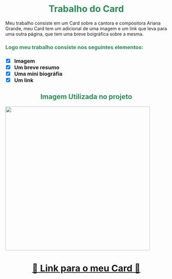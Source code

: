 <h1 style="text-align: center; color: #2E8B57;">Trabalho do Card</h1>
Meu trabalho consiste em um Card sobre a cantora e compositora Ariana Grande, meu Card tem um adicional de uma imagem e um link que leva para uma outra página, que tem uma breve boigráfica sobre a mesma.

<h3 style="color: #2E8B57;" >Logo meu trabalho consiste nos seguintes elementos:<h3>

- [x] Imagem
- [x] Um breve resumo
- [x] Uma mini biográfia
- [x] Um link

<h2 style="text-align: center; color: #2E8B57;">Imagem Utilizada no projeto</h2>
<img src="https://i.scdn.co/image/ab6761610000e5ebcdce7620dc940db079bf4952" style="width: 450px;"/>

<h1 align="center" color="#2E8B57;">
    <a href="https://card.wellenpereira.repl.co/index.html">🔗 Link para o meu Card 🔗</a>
</h1>
